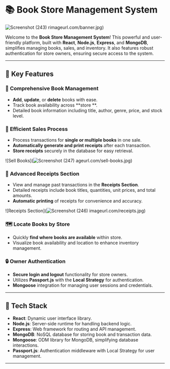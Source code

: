 # 📚 Book Store Management System

![Screenshot (243)](https://github.com/user-attachments/assets/44c7f1fc-49ec-422b-b178-c3d4d002a59c)
rimageurl.com/banner.jpg)

Welcome to the **Book Store Management System**! This powerful and user-friendly platform, built with **React**, **Node.js**, **Express**, and **MongoDB**, simplifies managing books, sales, and inventory. It also features robust authentication for store owners, ensuring secure access to the system.

---

## 🌟 Key Features

### 📖 **Comprehensive Book Management**
- **Add**, **update**, or **delete** books with ease.
- Track book availability across  **store **.
- Detailed book information including title, author, genre, price, and stock level.



### 🛒 **Efficient Sales Process**
- Process transactions for **single or multiple books** in one sale.
- **Automatically generate and print receipts** after each transaction.
- **Store receipts** securely in the database for easy retrieval.

![Sell Books](![Screenshot (247)](https://github.com/user-attachments/assets/9318e7f3-74b0-4720-8168-99460b4fe5ac)
ageurl.com/sell-books.jpg)

### 📂 **Advanced Receipts Section**
- View and manage past transactions in the **Receipts Section**.
- Detailed receipts include book titles, quantities, unit prices, and total amounts.
- **Automatic printing** of receipts for convenience and accuracy.

![Receipts Section](![Screenshot (246)](https://github.com/user-attachments/assets/d7cb7f66-a734-4ca0-a392-4f7ffadc7a2a)
imageurl.com/receipts.jpg)

### 🗺️ **Locate Books by Store**
- Quickly **find where books are available** within  store.
- Visualize book availability and location to enhance inventory management.



### 🔒 **Owner Authentication**
- **Secure login and logout** functionality for store owners.
- Utilizes **Passport.js** with the **Local Strategy** for authentication.
- **Mongoose** integration for managing user sessions and credentials.

---

## 🚀 Tech Stack

- **React**: Dynamic user interface library.
- **Node.js**: Server-side runtime for handling backend logic.
- **Express**: Web framework for routing and API management.
- **MongoDB**: NoSQL database for storing book and transaction data.
- **Mongoose**: ODM library for MongoDB, simplifying database interactions.
- **Passport.js**: Authentication middleware with Local Strategy for user management.


---

